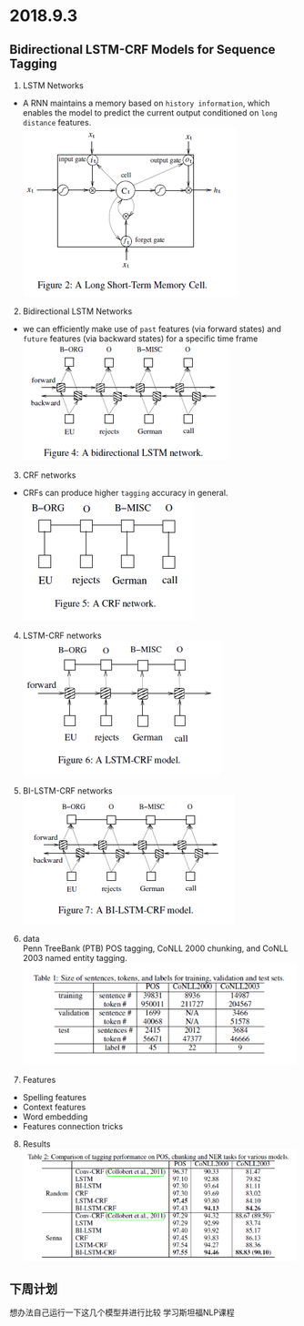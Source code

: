 # 2018.9.3


## Bidirectional LSTM-CRF Models for Sequence Tagging

1. LSTM Networks<br>
* A RNN maintains a memory based on `history information`, which enables the model to predict the current output conditioned on `long distance` features.<br>
![](https://github.com/qiuxingfa/picture_/blob/master/2018.9.5/10dc9e2c71da3ef8a92df7eb386e22b.png)

2. Bidirectional LSTM Networks<br>
* we can efficiently make use of `past` features (via forward states) and `future` features (via backward states) for a specific time frame<br>
![](https://github.com/qiuxingfa/picture_/blob/master/2018.9.5/c103f4a9381b0fe187ebb2fac555311.png)

3. CRF networks<br>
* CRFs can produce higher `tagging` accuracy in general.<br>
![](https://github.com/qiuxingfa/picture_/blob/master/2018.9.5/65844e99cf5c61ace0e84c4e81b1255.png)

4. LSTM-CRF networks<br>
![](https://github.com/qiuxingfa/picture_/blob/master/2018.9.5/c24d0638b34b16c4195c37e3a142eee.png)

5. BI-LSTM-CRF networks<br>
![](https://github.com/qiuxingfa/picture_/blob/master/2018.9.5/ee00e62d922ebf34012d3ada05794f0.png)

6. data<br>
Penn TreeBank (PTB) POS tagging, CoNLL 2000 chunking, and CoNLL 2003 named entity tagging.<br>
![](https://github.com/qiuxingfa/picture_/blob/master/2018.9.5/52ed854f41e5c81d84537b46cf45175.png)

7. Features<br>
* Spelling features
* Context features
* Word embedding
* Features connection tricks

8. Results<br>
![](https://github.com/qiuxingfa/picture_/blob/master/2018.9.5/31539f775b02e85c67b2848f0c6c24b.png)

## 下周计划
想办法自己运行一下这几个模型并进行比较
学习斯坦福NLP课程










